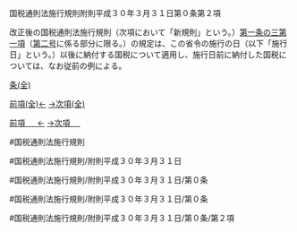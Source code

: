 国税通則法施行規則附則平成３０年３月３１日第０条第２項

改正後の国税通則法施行規則（次項において「新規則」という。）[第一条の三第一項](国税通則法施行規則附則平成３０年３月３１日第１条の３第１項)（[第二号](国税通則法施行規則附則平成３０年３月３１日第０条第２項第２号)に係る部分に限る。）の規定は、この省令の施行の日（以下「施行日」という。）以後に納付する国税について適用し、施行日前に納付した国税については、なお従前の例による。

[条(全)](国税通則法施行規則附則平成３０年３月３１日第０条_.md)

[前項(全)←](国税通則法施行規則附則平成３０年３月３１日第０条第１項_.md)    [→次項(全)](国税通則法施行規則附則平成３０年３月３１日第０条第３項_.md)

[前項 　 ←](国税通則法施行規則附則平成３０年３月３１日第０条第１項.md)    [→次項 　 ](国税通則法施行規則附則平成３０年３月３１日第０条第３項.md)



#国税通則法施行規則

#国税通則法施行規則/附則平成３０年３月３１日

#国税通則法施行規則/附則平成３０年３月３１日/第０条

#国税通則法施行規則/附則平成３０年３月３１日/第０条

#国税通則法施行規則/附則平成３０年３月３１日/第０条/第２項

